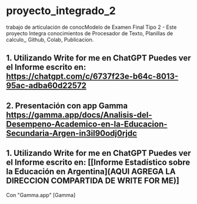 # proyecto_integrado_2
trabajo de articulación de conocModelo de Examen Final Tipo 2 - Este proyecto Integra conocimientos de Procesador de Texto, Planillas de calculo,, Github, Colab, Publicacion.

## 1. Utilizando Write for me en ChatGPT Puedes ver el Informe escrito en: https://chatgpt.com/c/6737f23e-b64c-8013-95ac-adba60d22572
## 2. Presentación con app Gamma https://gamma.app/docs/Analisis-del-Desempeno-Academico-en-la-Educacion-Secundaria-Argen-in3il90odj0rjdc


## 1. Utilizando Write for me en ChatGPT Puedes ver el Informe escrito en: [[Informe Estadístico sobre la Educación en Argentina](**AQUI AGREGA LA DIRECCION COMPARTIDA DE WRITE FOR ME)**]
Con "Gamma.app" [Gamma]

